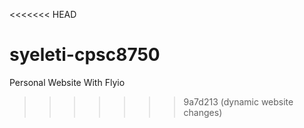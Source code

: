 <<<<<<< HEAD

# syeleti-cpsc8750
Personal Website With Flyio
>>>>>>> 9a7d213 (dynamic website changes)
